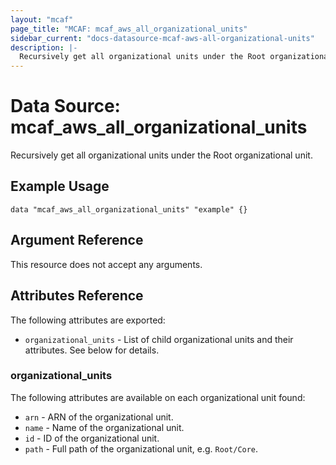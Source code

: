 ```yaml
---
layout: "mcaf"
page_title: "MCAF: mcaf_aws_all_organizational_units"
sidebar_current: "docs-datasource-mcaf-aws-all-organizational-units"
description: |-
  Recursively get all organizational units under the Root organizational unit.
---
```


# Data Source: mcaf_aws_all_organizational_units

Recursively get all organizational units under the Root organizational unit.

## Example Usage

```hcl
data "mcaf_aws_all_organizational_units" "example" {}
```

## Argument Reference

This resource does not accept any arguments.

## Attributes Reference

The following attributes are exported:

* `organizational_units` - List of child organizational units and their attributes. See below for details.

### organizational_units

The following attributes are available on each organizational unit found:

* `arn` - ARN of the organizational unit.
* `name` - Name of the organizational unit.
* `id` - ID of the organizational unit.
* `path` - Full path of the organizational unit, e.g. `Root/Core`.
